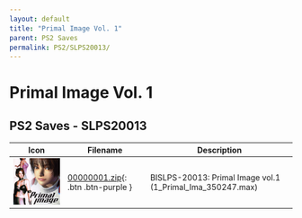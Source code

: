 ```yaml
---
layout: default
title: "Primal Image Vol. 1"
parent: PS2 Saves
permalink: PS2/SLPS20013/
---
```

# Primal Image Vol. 1

## PS2 Saves - SLPS20013

| Icon | Filename | Description |
|------|----------|-------------|
| ![Primal Image Vol. 1](icon0.png) | [00000001.zip](00000001.zip){: .btn .btn-purple } | BISLPS-20013: Primal Image vol.1  (1_Primal_Ima_350247.max) |
